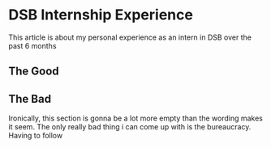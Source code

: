 # DSB Internship Experience

This article is about my personal experience as an intern in DSB over the past 6 months

## The Good

## The Bad

Ironically, this section is gonna be a lot more empty than the wording makes it seem.
The only really bad thing i can come up with is the bureaucracy.
Having to follow 